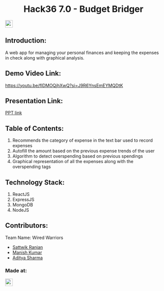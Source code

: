 <h1 align="center">Hack36 7.0 - Budget Bridger</h1>
<p align="center">
</p>

<a href="https://hack36.com"> <img src="https://i.postimg.cc/FFwvfkGk/built-at-hack36.png" height=24px> </a>

## Introduction:
  A web app for managing your personal finances and keeping the expenses in check along with graphical analysis.
 
## Demo Video Link:
  <a href="https://youtu.be/fIDMOQjhXwQ?si=J9R6YnsEmEYMQDtK">https://youtu.be/fIDMOQjhXwQ?si=J9R6YnsEmEYMQDtK</a>
  
## Presentation Link:
  <a href="https://docs.google.com/presentation/d/1Bw1DX-3G1WvUNBNVtdxqIweNKvvESBmb/edit?usp=drivesdk&ouid=100759802651720078964&rtpof=true&sd=true">PPT link</a>
  
## Table of Contents:
  1) Recommends the category of expense in the text bar used to record expenses
  2) Autofill the amount based on the previous expense trends of the user
  3) Algorithm to detect overspending based on previous spendings
  4) Graphical representation of all the expenses along with the overspending tags


## Technology Stack:
  1) ReactJS
  2) ExpressJS
  3) MongoDB
  4) NodeJS
  

## Contributors:

Team Name: Wired Warriors

* [Sattwik Ranjan](https://github.com/sattwikranjan)
* [Manish Kumar](https://github.com/imaanish123)
* [Aditya Sharma](https://github.com/adi-wav)


### Made at:
<a href="https://hack36.com"> <img src="https://i.postimg.cc/FFwvfkGk/built-at-hack36.png" height=24px> </a>
